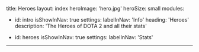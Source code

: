 title: Heroes
layout: index
heroImage: 'hero.jpg'
heroSize: small
modules:
  - id: intro
    isShowInNav: true
    settings:
      labelInNav: 'Info'
      heading: 'Heroes'
      description: 'The Heroes of DOTA 2 and all their stats'

  - id: heroes
    isShowInNav: true
    settings:
      labelInNav: 'Stats'
---
